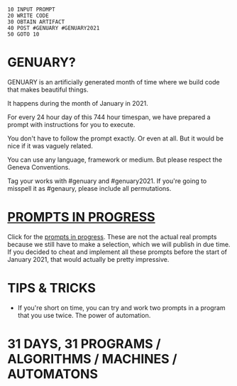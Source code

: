 ```
10 INPUT PROMPT
20 WRITE CODE
30 OBTAIN ARTIFACT
40 POST #GENUARY #GENUARY2021
50 GOTO 10
```

# GENUARY?

GENUARY is an artificially generated month of time where we build code that makes beautiful things.

It happens during the month of January in 2021.

For every 24 hour day of this 744 hour timespan, we have prepared a prompt with instructions for you to execute.

You don't have to follow the prompt exactly. Or even at all. But it would be nice if it was vaguely related.

You can use any language, framework or medium. But please respect the Geneva Conventions.

Tag your works with #genuary and #genuary2021. If you're going to misspell it as #genaury, please include all permutations.

# [PROMPTS IN PROGRESS](prompts)

Click for the [prompts in progress](prompts). These are not the actual real prompts because we still have to make a selection, which we will publish in due time. If you decided to cheat and implement all these prompts before the start of January 2021, that would actually be pretty impressive.

# TIPS & TRICKS

* If you're short on time, you can try and work two prompts in a program that you use twice. The power of automation.

# 31 DAYS, 31 PROGRAMS / ALGORITHMS / MACHINES / AUTOMATONS
